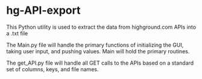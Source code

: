 # hg-API-export
This Python utility is used to extract the data from highground.com APIs into a .txt file

The Main.py file will handle the primary functions of initializing the GUI, taking user input, and pushing values. Main will hold the primary routines.

The get_API.py file will handle all GET calls to the APIs based on a standard set of columns, keys, and file names.